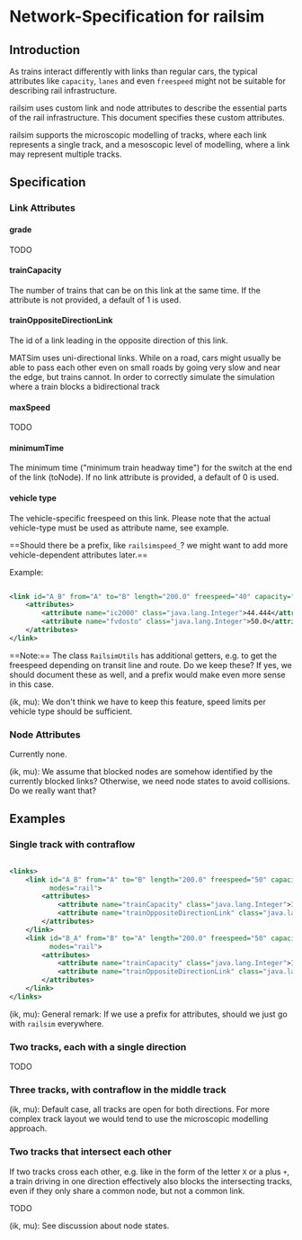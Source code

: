 # Network-Specification for railsim

## Introduction

As trains interact differently with links than regular cars, the typical attributes like `capacity`, `lanes` and even
`freespeed` might not be suitable for describing rail infrastructure.

railsim uses custom link and node attributes to describe the essential parts of the rail infrastructure.
This document specifies these custom attributes.

railsim supports the microscopic modelling of tracks, where each link represents a single track, and
a mesoscopic level of modelling, where a link may represent multiple tracks.

## Specification

### Link Attributes

#### grade

TODO

#### trainCapacity

The number of trains that can be on this link at the same time.
If the attribute is not provided, a default of 1 is used.

#### trainOppositeDirectionLink

The id of a link leading in the opposite direction of this link.

MATSim uses uni-directional links. While on a road, cars might usually be able to pass each other
even on small roads by going very slow and near the edge, but trains cannot.
In order to correctly simulate the simulation where a train blocks a bidirectional track

#### maxSpeed

TODO

#### minimumTime

The minimum time ("minimum train headway time") for the switch at the end of the link (toNode).
If no link attribute is provided, a default of 0 is used.

#### vehicle type

The vehicle-specific freespeed on this link.
Please note that the actual vehicle-type must be used as attribute name, see example.

==Should there be a prefix, like `railsimspeed_`? we might want to add more vehicle-dependent attributes later.==

Example:

```xml

<link id="A_B" from="A" to="B" length="200.0" freespeed="40" capacity="3600.0" permlanes="1" oneway="1" modes="rail">
    <attributes>
        <attribute name="ic2000" class="java.lang.Integer">44.444</attribute>
        <attribute name="fvdosto" class="java.lang.Integer">50.0</attribute>
    </attributes>
</link>

```

==Note:== The class `RailsimUtils` has additional getters, e.g. to get the freespeed depending on transit line and
route.
Do we keep these? If yes, we should document these as well, and a prefix would make even more sense in this case.

(ik, mu): We don't think we have to keep this feature, speed limits per vehicle type should be sufficient.

### Node Attributes

Currently none.

(ik, mu): We assume that blocked nodes are somehow identified by the currently blocked links? Otherwise, we need node
states to avoid collisions. Do we really want that?

## Examples

### Single track with contraflow

```xml

<links>
    <link id="A_B" from="A" to="B" length="200.0" freespeed="50" capacity="3600.0" permlanes="1" oneway="1"
          modes="rail">
        <attributes>
            <attribute name="trainCapacity" class="java.lang.Integer">1</attribute>
            <attribute name="trainOppositeDirectionLink" class="java.lang.String">B_A</attribute>
        </attributes>
    </link>
    <link id="B_A" from="B" to="A" length="200.0" freespeed="50" capacity="3600.0" permlanes="1" oneway="1"
          modes="rail">
        <attributes>
            <attribute name="trainCapacity" class="java.lang.Integer">1</attribute>
            <attribute name="trainOppositeDirectionLink" class="java.lang.String">A_B</attribute>
        </attributes>
    </link>
</links>
```

(ik, mu): General remark: If we use a prefix for attributes, should we just go with `railsim` everywhere.

### Two tracks, each with a single direction

TODO

### Three tracks, with contraflow in the middle track

(ik, mu): Default case, all tracks are open for both directions. For more complex track layout we would tend to use the
microscopic modelling approach.

### Two tracks that intersect each other

If two tracks cross each other, e.g. like in the form of the letter `X` or a plus `+`, a train driving in one direction
effectively also blocks the intersecting tracks, even if they only share a common node, but not a common link.

TODO

(ik, mu): See discussion about node states.
